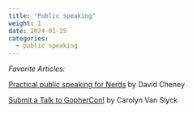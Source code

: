 ```yaml
---
title: "Public speaking"
weight: 1
date: 2024-01-25
categories:
  - public speaking
---
```


*Favorite Articles:*

[Practical public speaking for Nerds](https://dave.cheney.net/2015/02/17/practical-public-speaking-for-nerds) by David Cheney

[Submit a Talk to GopherCon!](https://carolynvanslyck.com/blog/2018/12/talk-at-gophercon/) by Carolyn Van Slyck

